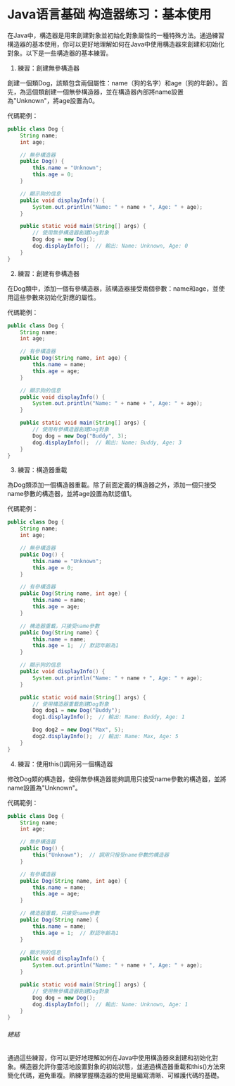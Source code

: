 # Java语言基础 构造器练习：基本使用

在Java中，構造器是用來創建對象並初始化對象屬性的一種特殊方法。通過練習構造器的基本使用，你可以更好地理解如何在Java中使用構造器來創建和初始化對象。以下是一些構造器的基本練習。

1. 練習：創建無參構造器

創建一個類Dog，該類包含兩個屬性：name（狗的名字）和age（狗的年齡）。首先，為這個類創建一個無參構造器，並在構造器內部將name設置為"Unknown"，將age設置為0。

代碼範例：
```java
public class Dog {
    String name;
    int age;

    // 無參構造器
    public Dog() {
        this.name = "Unknown";
        this.age = 0;
    }

    // 顯示狗的信息
    public void displayInfo() {
        System.out.println("Name: " + name + ", Age: " + age);
    }

    public static void main(String[] args) {
        // 使用無參構造器創建Dog對象
        Dog dog = new Dog();
        dog.displayInfo();  // 輸出: Name: Unknown, Age: 0
    }
}
```
2. 練習：創建有參構造器

在Dog類中，添加一個有參構造器，該構造器接受兩個參數：name和age，並使用這些參數來初始化對應的屬性。

代碼範例：
```java
public class Dog {
    String name;
    int age;

    // 有參構造器
    public Dog(String name, int age) {
        this.name = name;
        this.age = age;
    }

    // 顯示狗的信息
    public void displayInfo() {
        System.out.println("Name: " + name + ", Age: " + age);
    }

    public static void main(String[] args) {
        // 使用有參構造器創建Dog對象
        Dog dog = new Dog("Buddy", 3);
        dog.displayInfo();  // 輸出: Name: Buddy, Age: 3
    }
}
```
3. 練習：構造器重載

為Dog類添加一個構造器重載。除了前面定義的構造器之外，添加一個只接受name參數的構造器，並將age設置為默認值1。

代碼範例：
```java
public class Dog {
    String name;
    int age;

    // 無參構造器
    public Dog() {
        this.name = "Unknown";
        this.age = 0;
    }

    // 有參構造器
    public Dog(String name, int age) {
        this.name = name;
        this.age = age;
    }

    // 構造器重載，只接受name參數
    public Dog(String name) {
        this.name = name;
        this.age = 1;  // 默認年齡為1
    }

    // 顯示狗的信息
    public void displayInfo() {
        System.out.println("Name: " + name + ", Age: " + age);
    }

    public static void main(String[] args) {
        // 使用構造器重載創建Dog對象
        Dog dog1 = new Dog("Buddy");
        dog1.displayInfo();  // 輸出: Name: Buddy, Age: 1

        Dog dog2 = new Dog("Max", 5);
        dog2.displayInfo();  // 輸出: Name: Max, Age: 5
    }
}
```
4. 練習：使用this()調用另一個構造器

修改Dog類的構造器，使得無參構造器能夠調用只接受name參數的構造器，並將name設置為"Unknown"。

代碼範例：
```java
public class Dog {
    String name;
    int age;

    // 無參構造器
    public Dog() {
        this("Unknown");  // 調用只接受name參數的構造器
    }

    // 有參構造器
    public Dog(String name, int age) {
        this.name = name;
        this.age = age;
    }

    // 構造器重載，只接受name參數
    public Dog(String name) {
        this.name = name;
        this.age = 1;  // 默認年齡為1
    }

    // 顯示狗的信息
    public void displayInfo() {
        System.out.println("Name: " + name + ", Age: " + age);
    }

    public static void main(String[] args) {
        // 使用無參構造器創建Dog對象
        Dog dog = new Dog();
        dog.displayInfo();  // 輸出: Name: Unknown, Age: 1
    }
}
```
###### 總結

通過這些練習，你可以更好地理解如何在Java中使用構造器來創建和初始化對象。構造器允許你靈活地設置對象的初始狀態，並通過構造器重載和this()方法來簡化代碼，避免重複。熟練掌握構造器的使用是編寫清晰、可維護代碼的基礎。